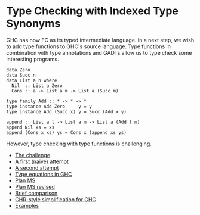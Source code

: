 # Type Checking with Indexed Type Synonyms



GHC has now FC as its typed intermediate language.
In a next step, we wish to add type functions to
GHC's source language.  Type functions in combination
with type annotations and GADTs allow us to type check
some interesting programs.


```wiki
data Zero
data Succ n
data List a n where
  Nil  :: List a Zero
  Cons :: a -> List a m -> List a (Succ m)

type family Add :: * -> * -> *
type instance Add Zero     y = y
type instance Add (Succ x) y = Succ (Add x y)

append :: List a l -> List a m -> List a (Add l m)
append Nil xs = xs
append (Cons x xs) ys = Cons x (append xs ys)
```


However, type checking with type functions is challenging.


- [The challenge](type-functions-syn-tc/challenge)
- [A first (naive) attempt](type-functions-syn-tc/naive)
- [A second attempt](type-functions-syn-tc/second)
- [Type equations in GHC](type-functions-syn-tc/ghc)
- [Plan MS](type-functions-syn-tc/plan-ms)
- [Plan MS revised](type-functions-syn-tc/plan-ms-revised)
- [Brief comparison](type-functions-syn-tc/comparison)
- [CHR-style simplification for GHC](type-functions-syn-tc/ghc-chr)
- [Examples](type-functions-syn-tc/ghc-chr-examples)
